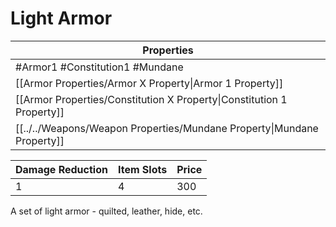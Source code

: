 # Light Armor

| Properties                                                             |
| ---------------------------------------------------------------------- |
| #Armor1 #Constitution1 #Mundane                                        |
| [[Armor Properties/Armor X Property\|Armor 1 Property]]                |
| [[Armor Properties/Constitution X Property\|Constitution 1 Property]]  |
| [[../../Weapons/Weapon Properties/Mundane Property\|Mundane Property]] |


| Damage Reduction | Item Slots | Price |
| ---------------- | ---------- | ----- |
| 1                | 4          | 300   |

A set of light armor - quilted, leather, hide, etc.